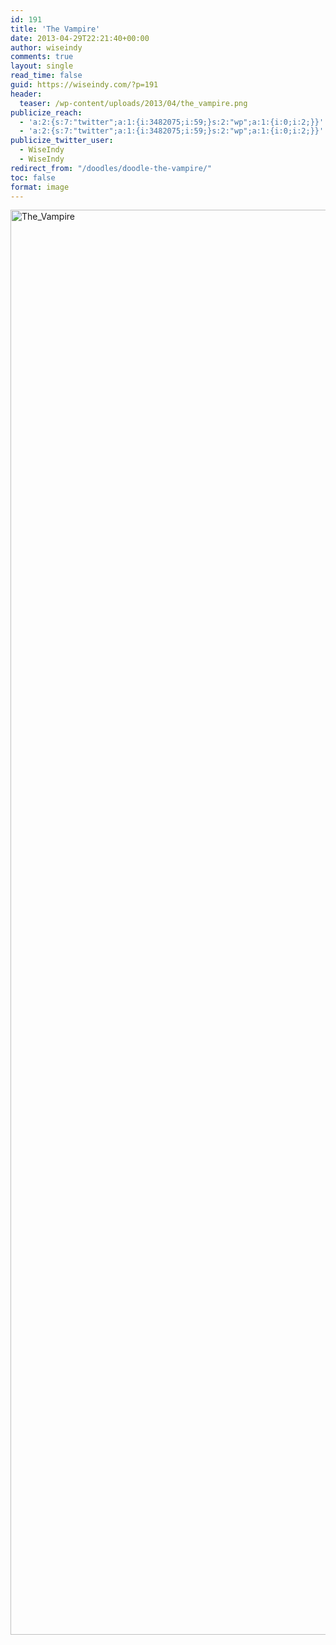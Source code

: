 ```yaml
---
id: 191
title: 'The Vampire'
date: 2013-04-29T22:21:40+00:00
author: wiseindy
comments: true
layout: single
read_time: false
guid: https://wiseindy.com/?p=191
header:
  teaser: /wp-content/uploads/2013/04/the_vampire.png
publicize_reach:
  - 'a:2:{s:7:"twitter";a:1:{i:3482075;i:59;}s:2:"wp";a:1:{i:0;i:2;}}'
  - 'a:2:{s:7:"twitter";a:1:{i:3482075;i:59;}s:2:"wp";a:1:{i:0;i:2;}}'
publicize_twitter_user:
  - WiseIndy
  - WiseIndy
redirect_from: "/doodles/doodle-the-vampire/"
toc: false
format: image
---
```

<img class="alignnone size-full wp-image-193" alt="The_Vampire" src="https://wiseindy.com/wp-content/uploads/2013/04/the_vampire.png" width="960" height="2280" />